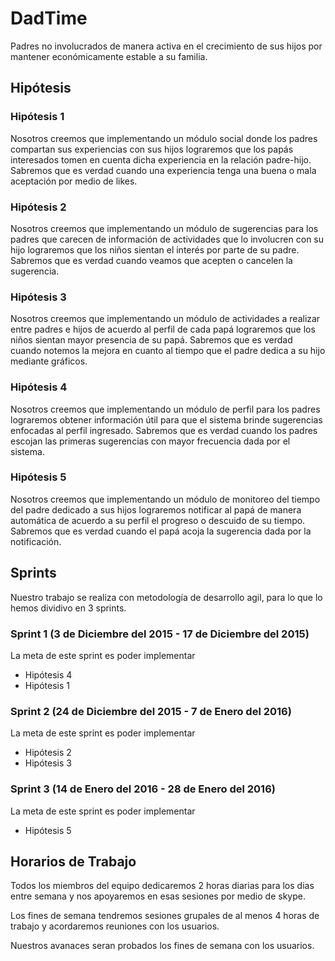 # DadTime
Padres no involucrados de manera activa en el crecimiento de sus hijos por mantener económicamente estable a su familia.

## Hipótesis
### Hipótesis 1
Nosotros creemos que implementando un módulo social donde los padres compartan sus experiencias con sus hijos lograremos que los papás interesados tomen en cuenta dicha experiencia en la relación padre-hijo. Sabremos que es verdad cuando una experiencia tenga una buena o mala aceptación por medio de likes.

### Hipótesis 2
Nosotros creemos que implementando un módulo de sugerencias para los padres que carecen de información de actividades que lo involucren con su hijo lograremos que los niños sientan el interés por parte de su padre. Sabremos que es verdad cuando veamos que acepten o cancelen la sugerencia.

### Hipótesis 3
Nosotros creemos que implementando un módulo de actividades a realizar entre padres e hijos de acuerdo al perfil de cada papá lograremos que los niños sientan mayor presencia de su papá. Sabremos que es verdad cuando notemos la mejora en cuanto al tiempo que el padre dedica a su hijo mediante gráficos.

### Hipótesis 4
Nosotros creemos que implementando un módulo de perfil para los padres lograremos obtener información útil para que el sistema brinde sugerencias enfocadas al perfil ingresado. Sabremos que es verdad cuando los padres escojan las primeras sugerencias con mayor frecuencia dada por el sistema.

### Hipótesis 5
Nosotros creemos que implementando un módulo de monitoreo del tiempo del padre dedicado a sus hijos lograremos notificar al papá de manera automática de acuerdo a su perfil el progreso o descuido de su tiempo. Sabremos que es verdad cuando el papá acoja la sugerencia dada por la notificación.

## Sprints
Nuestro trabajo se realiza con metodología de desarrollo agil, para lo que lo hemos dividivo en 3 sprints.

### Sprint 1 (3 de Diciembre del 2015 - 17 de Diciembre del 2015)
La meta de este sprint es poder implementar 

* Hipótesis 4
* Hipótesis 1

### Sprint 2 (24 de Diciembre del 2015 - 7 de Enero del 2016)
La meta de este sprint es poder implementar 

* Hipótesis 2
* Hipótesis 3

### Sprint 3 (14 de Enero del 2016 - 28 de Enero del 2016)
La meta de este sprint es poder implementar 

* Hipótesis 5

## Horarios de Trabajo
Todos los miembros del equipo dedicaremos 2 horas diarias para los dias entre semana y nos apoyaremos en esas sesiones 
por medio de skype.

Los fines de semana tendremos sesiones grupales de al menos 4 horas de trabajo y acordaremos reuniones con los usuarios.

Nuestros avanaces seran probados los fines de semana con los usuarios.

